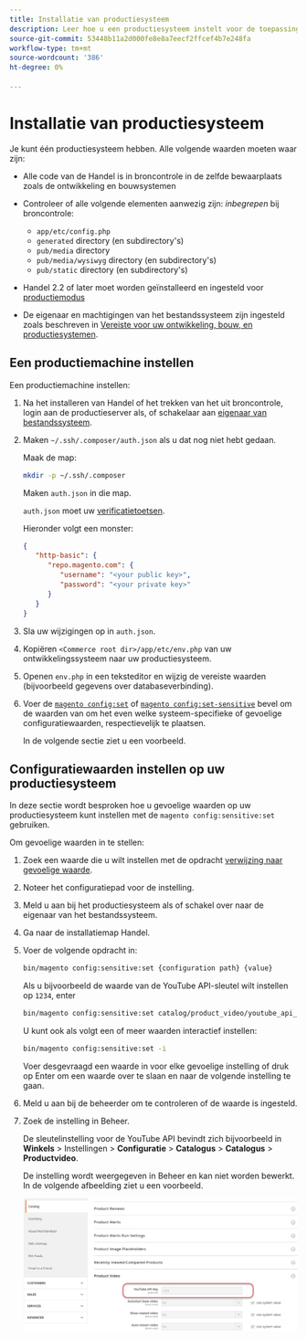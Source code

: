 ```yaml
---
title: Installatie van productiesysteem
description: Leer hoe u een productiesysteem instelt voor de toepassing Commerce.
source-git-commit: 53448b11a2d000fe8e8a7eecf2ffcef4b7e248fa
workflow-type: tm+mt
source-wordcount: '386'
ht-degree: 0%

---
```



# Installatie van productiesysteem

Je kunt één productiesysteem hebben. Alle volgende waarden moeten waar zijn:

- Alle code van de Handel is in broncontrole in de zelfde bewaarplaats zoals de ontwikkeling en bouwsystemen
- Controleer of alle volgende elementen aanwezig zijn: _inbegrepen_ bij broncontrole:

   - `app/etc/config.php`
   - `generated` directory (en subdirectory&#39;s)
   - `pub/media` directory
   - `pub/media/wysiwyg` directory (en subdirectory&#39;s)
   - `pub/static` directory (en subdirectory&#39;s)

- Handel 2.2 of later moet worden geïnstalleerd en ingesteld voor [productiemodus](../bootstrap/application-modes.md#production-mode)
- De eigenaar en machtigingen van het bestandssysteem zijn ingesteld zoals beschreven in [Vereiste voor uw ontwikkeling, bouw, en productiesystemen](../deployment/prerequisites.md).

## Een productiemachine instellen

Een productiemachine instellen:

1. Na het installeren van Handel of het trekken van het uit broncontrole, login aan de productieserver als, of schakelaar aan [eigenaar van bestandssysteem](https://glossary.magento.com/magento-file-system-owner).
1. Maken `~/.ssh/.composer/auth.json` als u dat nog niet hebt gedaan.

   Maak de map:

   ```bash
   mkdir -p ~/.ssh/.composer
   ```

   Maken `auth.json` in die map.

   `auth.json` moet uw [verificatietoetsen](https://devdocs.magento.com/guides/v2.4/install-gde/prereq/connect-auth.html).

   Hieronder volgt een monster:

   ```json
   {
      "http-basic": {
         "repo.magento.com": {
            "username": "<your public key>",
            "password": "<your private key>"
         }
      }
   }
   ```

1. Sla uw wijzigingen op in `auth.json`.
1. Kopiëren `<Commerce root dir>/app/etc/env.php` van uw ontwikkelingssysteem naar uw productiesysteem.
1. Openen `env.php` in een teksteditor en wijzig de vereiste waarden (bijvoorbeeld gegevens over databaseverbinding).
1. Voer de [`magento config:set`](../cli/set-configuration-values.md) of [`magento config:set-sensitive`](../cli/set-configuration-values.md) bevel om de waarden van om het even welke systeem-specifieke of gevoelige configuratiewaarden, respectievelijk te plaatsen.

   In de volgende sectie ziet u een voorbeeld.

## Configuratiewaarden instellen op uw productiesysteem

In deze sectie wordt besproken hoe u gevoelige waarden op uw productiesysteem kunt instellen met de `magento config:sensitive:set` gebruiken.

Om gevoelige waarden in te stellen:

1. Zoek een waarde die u wilt instellen met de opdracht [verwijzing naar gevoelige waarde](../reference/config-reference-sens.md).
1. Noteer het configuratiepad voor de instelling.
1. Meld u aan bij het productiesysteem als of schakel over naar de eigenaar van het bestandssysteem.
1. Ga naar de installatiemap Handel.
1. Voer de volgende opdracht in:

   ```bash
   bin/magento config:sensitive:set {configuration path} {value}
   ```

   Als u bijvoorbeeld de waarde van de YouTube API-sleutel wilt instellen op `1234`, enter

   ```bash
   bin/magento config:sensitive:set catalog/product_video/youtube_api_key 1234
   ```

   U kunt ook als volgt een of meer waarden interactief instellen:

   ```bash
   bin/magento config:sensitive:set -i
   ```

   Voer desgevraagd een waarde in voor elke gevoelige instelling of druk op Enter om een waarde over te slaan en naar de volgende instelling te gaan.

1. Meld u aan bij de beheerder om te controleren of de waarde is ingesteld.
1. Zoek de instelling in Beheer.

   De sleutelinstelling voor de YouTube API bevindt zich bijvoorbeeld in **Winkels** > Instellingen > **Configuratie** > **Catalogus** > **Catalogus** > **Productvideo**.

   De instelling wordt weergegeven in Beheer en kan niet worden bewerkt. In de volgende afbeelding ziet u een voorbeeld.

   ![Gevoelige instelling in de beheerder](../../assets/configuration/sensitive-set.png)
